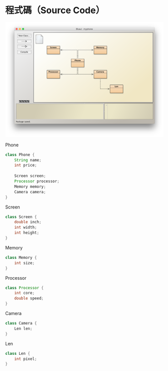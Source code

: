 # 程式碼（Source Code）

![bluej](bluej-1.png)


Phone

```java
class Phone {
    String name;
    int price;
    
    Screen screen;
    Processor processor;
    Memory memory;
    Camera camera;
}
```

Screen

```java
class Screen {
    double inch;
    int width;
    int height;
}
```

Memory

```java
class Memory {
    int size;
}
```

Processor

```java
class Processor {
    int core;
    double speed;
}
```

Camera

```java
class Camera {
    Len len;
}
```

Len

```java
class Len {
    int pixel;
}
```


